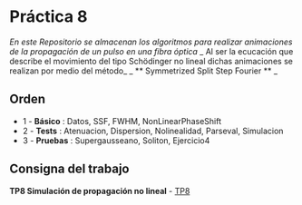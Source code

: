 # Práctica 8

_En este Repositorio se almacenan los algoritmos para realizar animaciones de la propagación de un pulso en una fibra óptica_
_ Al ser la ecucación que describe el movimiento del tipo Schödinger no lineal dichas animaciones se realizan por medio del método_
_ ** Symmetrized Split Step Fourier ** _


## Orden

* 1 - **Básico** : Datos, SSF, FWHM, NonLinearPhaseShift
* 2 - **Tests**  : Atenuacion, Dispersion, Nolinealidad, Parseval, Simulacion
* 3 - **Pruebas** : Supergausseano, Soliton, Ejercicio4


## Consigna del trabajo

**TP8 Simulación de propagación no lineal** - [TP8](https://github.com/pdlsantos/Symmetrized_SSF/blob/main/Pr%C3%A1ctica%208%20-%20simulaciones.pdf)

